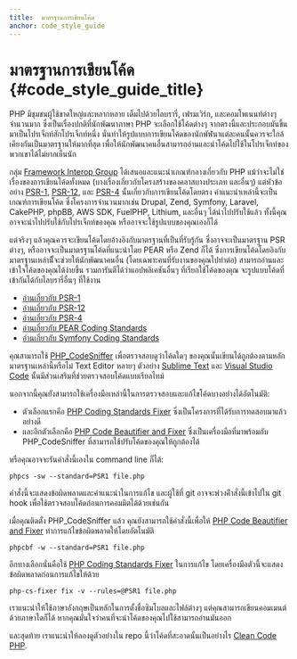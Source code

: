 ```yaml
---
title:  มาตรฐานการเขียนโค้ด
anchor: code_style_guide
---
```


# มาตรฐานการเขียนโค้ด {#code_style_guide_title}

PHP มีชุมชนผู้ใช้ขาดใหญ่และหลากหลาย  เต็มไปด้วยไลบรารี่, เฟรมเวิร์ก, และคอมโพเนนท์ต่างๆ จำนวนมาก  ซึ่งเป็นเรื่องปกติที่นักพัฒนาภาษา PHP จะเลือกใช้โค้ดต่างๆ จากตรงนี้และประกอบมันขึ้นมาเป็นโปรเจ็กท์สักโปรเจ็กท์หนึ่ง  นั่นทำให้รูปแบบการเขียนโค้ดของนักพัฬนาแต่ละคนนั้นควรจะใกล้เคียงกันเป็นมาตรฐานให้มากที่สุด  เพื่อให้นักพัฒนาคนอื่นสามารถอ่านและนำโค้ดไปใช้ในโปรเจ็กท์ของพวกเขาได้ไม่ยากเย็นนัก

กลุ่ม [Framework Interop Group][fig] ได้เสนอและแนะนำเกณฑ์กลางเกี่ยวกับ PHP แม้ว่าจะไม่ใช่เรื่องของการเขียนโค้ดทั้งหมด (บางเรื่องเกี่ยวกับโครงสร้างของคลาสบางประเภท และอื่นๆ) แต่หัวข้ออย่าง [PSR-1][psr1], [PSR-12][psr12], และ [PSR-4][psr4] นั้นเกี่ยวกับการเขียนโค้ดโดยตรง  คำแนะนำเหล่านี้จะเป็นเกณฑ์การเขียนโค้ด  ซึ่งโครงการจำนวนมากเช่น Drupal, Zend, Symfony, Laravel, CakePHP, phpBB, AWS SDK, FuelPHP, Lithium, และอื่นๆ ได้นำไปปรับใช้แล้ว  ทั้งนี้คุณอาจจะนำไปปรับใช้กับโปรเจ็กท์ของคุณ  หรืออาจจะใช้รูปแบบของคุณเองก็ได้

แต่จริงๆ แล้วคุณควรจะเขียนโค้ดโดยอ้างอิงกับมาตรฐานที่เป็นที่รับรู้กัน  ซึ่งอาจจะเป็นมาตรฐาน PSR ต่างๆ, หรืออาจจะเป็นมาตรฐานโค้ดที่แนะนำโดย PEAR หรือ Zend ก็ได้  ซึ่งการเขียนโค้ดโดยอิงกับมาตรฐานเหล่านีั้จะช่วยให้นักพัฒนาคนอื่น (โดยเฉพาะคนที่รับงานของคุณไปทำต่อ) สามารถอ่านและเข้าใจโค้ดของคุณได้ง่ายขึ้น  รวมการันตีได้ว่าแอปพลิเคชันอื่นๆ ที่เรียกใช้โค้ดของคุณ  จะรูปแบบโค้ดที่เข้ากันได้กับไลบรารี่อื่นๆ ที่ใช้งาน

* [อ่านเกี่ยวกับ PSR-1][psr1]
* [อ่านเกี่ยวกับ PSR-12][psr12]
* [อ่านเกี่ยวกับ PSR-4][psr4]
* [อ่านเกี่ยวกับ PEAR Coding Standards][pear-cs]
* [อ่านเกี่ยวกับ Symfony Coding Standards][symfony-cs]

คุณสามารถใช้ [PHP_CodeSniffer][phpcs] เพื่อตรวจสอบดูว่าโค้ดใดๆ ของคุณนั้นเขียนได้ถูกต้องตามหลักมาตรฐานเหล่านี้หรือไม่  Text Editor หลายๆ ตัวอย่าง [Sublime Text][st-cs] และ [Visual Studio Code][vsc-cs] นั้นมีส่วนเสริมที่ช่วยตรวจสอบโค้ดแบบเรียลไทม์

นอกจากนี้คุณยังสามารถใช้เครื่องมือเหล่านี้ในการตรวจสอบและแก้ไขโค้ดบางอย่างได้อัตโนมัติ:

- ตัวเลือกแรกคือ [PHP Coding Standards Fixer][phpcsfixer] ซึ่งเป็นโครงการที่ได้รับการทดสอบมาแล้วอย่างดี
- และอีกตัวเลือกคือ [PHP Code Beautifier and Fixer][phpcbf] ซึ่งเป็นเครื่องมือที่มาพร้อมกับ PHP_CodeSniffer ที่สามารถใช้ปรับโค้ดของคุณให้ถูกต้องได้

หรือคุณอาจจะรันคำสั่งนี้เองใน command line ก็ได้:

    phpcs -sw --standard=PSR1 file.php

คำสั่งนี้จะแสดงข้อผิดพลาดและคำแนะนำในการแก้ไข  และผู้ใช้ที่ git อาจจะพ่วงคีำสั่งนี้เข้าไปใน git hook เพื่อใช้ตรวจสอบโค้ดก่อนการคอมมิตได้ด้วยเช่นกัน

เมื่อคุณติดตั้ง PHP_CodeSniffer แล้ว  คุณยังสามารถใช้คำสั่งนี้เพื่อให้ [PHP Code Beautifier and Fixer][phpcbf] ทำการแก้ไขข้อผิดพลาดให้โดยอัตโนมัติ

    phpcbf -w --standard=PSR1 file.php

อีกทางเลือกนั่นคือใช้ [PHP Coding Standards Fixer][phpcsfixer] ในการแก้ไข  โดยเครื่องมือตัวนี้จะแสดงข้อผิดพลาดก่อนการแก้ไขให้ด้วย

    php-cs-fixer fix -v --rules=@PSR1 file.php

เราแนะนำให้ใช้ภาษาอังกฤษเป็นหลักในการตั้งชื่อซิมโบลและไฟล์ต่างๆ  แต่คุณสามารถเขียนคอมเมนต์ด้วยภาษาใดก็ได้  หากคุณมั่นใจว่าคนที่จะนำโค้ดของคุณไปใช้สามารถอ่านมันออก

และสุดท้าย  เราแนะนำให้ลองดูตัวอย่างใน repo นี้ว่าโค้ดที่สะอาดนั้นเป็นอย่างไร [Clean Code PHP][cleancode].

[fig]: https://www.php-fig.org/
[psr1]: https://www.php-fig.org/psr/psr-1/
[psr12]: https://www.php-fig.org/psr/psr-12/
[psr4]: https://www.php-fig.org/psr/psr-4/
[pear-cs]: https://pear.php.net/manual/en/standards.php
[symfony-cs]: https://symfony.com/doc/current/contributing/code/standards.html
[phpcs]: https://pear.php.net/package/PHP_CodeSniffer/
[phpcbf]: https://github.com/squizlabs/PHP_CodeSniffer/wiki/Fixing-Errors-Automatically
[st-cs]: https://github.com/benmatselby/sublime-phpcs
[vsc-cs]: https://marketplace.visualstudio.com/items?itemName=ikappas.phpcs
[phpcsfixer]: https://cs.sensiolabs.org/
[cleancode]: https://github.com/jupeter/clean-code-php
